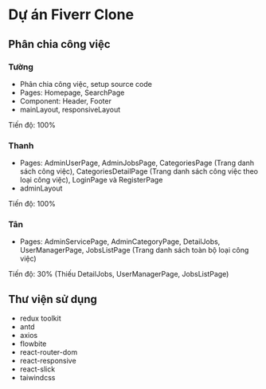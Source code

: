 # Dự án Fiverr Clone

## Phân chia công việc
### Tường
- Phân chia công việc, setup source code
- Pages: Homepage, SearchPage
- Component: Header, Footer
- mainLayout, responsiveLayout

Tiến độ: 100%

### Thanh
- Pages: AdminUserPage, AdminJobsPage, CategoriesPage (Trang danh sách công việc), CategoriesDetailPage (Trang danh sách công việc theo loại công việc), LoginPage và RegisterPage
- adminLayout

Tiến độ: 100%

### Tân
- Pages: AdminServicePage, AdminCategoryPage, DetailJobs, UserManagerPage, JobsListPage (Trang danh sách toàn bộ loại công việc)

Tiến độ: 30% (Thiếu DetailJobs, UserManagerPage, JobsListPage)

## Thư viện sử dụng
- redux toolkit
- antd
- axios
- flowbite
- react-router-dom
- react-responsive
- react-slick
- taiwindcss
